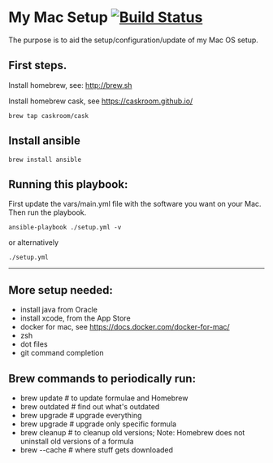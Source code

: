 # My Mac Setup   [![Build Status](https://travis-ci.org/mchidzik/mac_setup.svg?branch=master)](https://travis-ci.org/mchidzik/mac_setup)

The purpose is to aid the setup/configuration/update of my Mac OS setup. 

## First steps.
Install homebrew, see: http://brew.sh

Install homebrew cask, see https://caskroom.github.io/

````
brew tap caskroom/cask
````

## Install ansible

````
brew install ansible
````

## Running this playbook:
First update the vars/main.yml file with the software you want on your Mac. Then run the playbook.


````
ansible-playbook ./setup.yml -v
````

or alternatively
````
./setup.yml
````

----

## More setup needed:
- install java from Oracle
- install xcode, from the App Store
- docker for mac, see https://docs.docker.com/docker-for-mac/
- zsh
- dot files
- git command completion

## Brew commands to periodically run:

- brew update              # to update formulae and Homebrew
- brew outdated            # find out what's outdated
- brew upgrade             # upgrade everything
- brew upgrade <formula>   # upgrade only specific formula
- brew cleanup             # to cleanup old versions; Note: Homebrew does not uninstall old versions of a formula
- brew --cache             # where stuff gets downloaded

